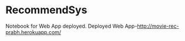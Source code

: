 # RecommendSys
Notebook for Web App deployed.
Deployed Web App-http://movie-rec-prabh.herokuapp.com/
